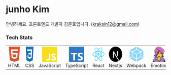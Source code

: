 <!-- Introducing -->
<h1>junho Kim</h1>

안녕하세요. 프론트엔드 개발자 김준호입니다. (kraksin12@gmail.com)<br />

<!-- Tech Stats -->
### Tech Stats
<table>
  <tr>
    <td align="center" width="96">
      <img src="./assets/icons/html.svg" width="48" height="48" alt="HTML" />
      <br>HTML
    </td>
    <td align="center" width="96">
      <img src="./assets/icons/css.svg" width="48" height="48" alt="CSS" />
      <br>CSS
    </td>
    <td align="center" width="96">
      <img src="./assets/icons/javascript.svg" width="48" height="48" alt="JavaScript" />
      <br>JavaScript
    </td>
    <td align="center" width="96">
      <img src="./assets/icons/typescript.svg" width="48" height="48" alt="TypeScript" />
      <br>TypeScript
    </td>
    <td align="center" width="96">
      <img src="./assets/icons/react.svg" width="48" height="48" alt="React" />
      <br>React
    </td>
    <td align="center" width="96">
      <img src="./assets/icons/next.svg" width="48" height="48" alt="Nextjs" />
      <br>Nextjs
    </td>
    <td align="center" width="96">
      <img src="./assets/icons/webpack.svg" width="48" height="48" alt="Webpack" />
      <br>Webpack
    </td>
    <td align="center" width="96">
      <img src="https://raw.githubusercontent.com/emotion-js/emotion/main/emotion.png" width="48" height="48" alt="Emotion" />
      <br>Emotion
    </td>
    <td align="center"  width="96">
      <img src="./assets/icons/jest.svg" width="48" height="48" alt="Jest" />
      <br>Jest
    </td>
  </tr>
</table>
